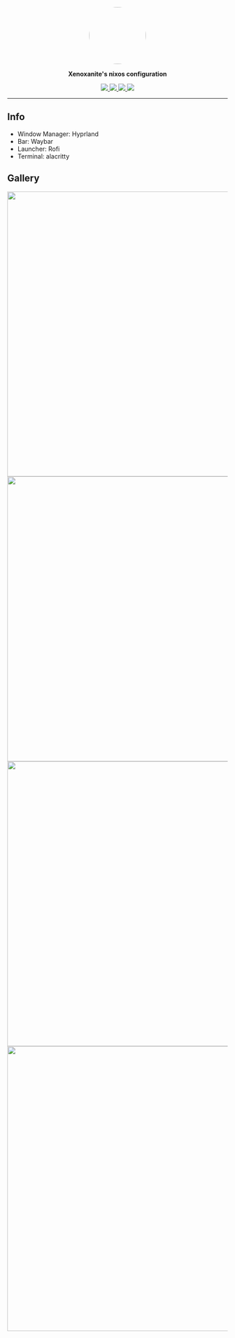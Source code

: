 <p align="center">
  <img width="130px" style="border-radius:50%" src="https://github.com/xenoxanite.png" />
</p>
<p align="center">
  <b>Xenoxanite's nixos configuration</b>
</p>
<div align="center">
   <p></p>
   <a href="">
      <img src="https://img.shields.io/github/issues/xenoxanite/flakes?color=fab387&labelColor=303446&style=for-the-badge">
   </a>
   <a href="https://github.com/xenoxanite/flakes/stargazers">
      <img src="https://img.shields.io/github/stars/xenoxanite/flakes?color=ca9ee6&labelColor=303446&style=for-the-badge">
   </a>
   <a href="https://github.com/xenoxanite/flakes/">
      <img src="https://img.shields.io/github/repo-size/xenoxanite/flakes?color=ea999c&labelColor=303446&style=for-the-badge">
   </a>
   <a href="https://github.com/xenoxanite/flakes/blob/main/LICENSE">
    <img src="https://img.shields.io/static/v1.svg?style=for-the-badge&label=License&message=MIT&logoColor=ca9ee6&colorA=313244&colorB=cba6f7"/>
   </a>
   <br>
</div>

---
## Info
- Window Manager: Hyprland
- Bar: Waybar
- Launcher: Rofi
- Terminal: alacritty

## Gallery
<p align="center">
<img width="650px"  src="https://github.com/xenoxanite/flakes/assets/137907119/2d3c03c1-f0b3-44d1-9e04-88e8ca03d785" />
<img width="650px"  src="https://github.com/xenoxanite/flakes/assets/137907119/5e57b5b2-d322-4fc1-ae07-8fd4664a1618" />
<img width="650px"  src="https://github.com/xenoxanite/flakes/assets/137907119/c33b2efe-d962-41d6-8e5b-49518ab870ba" />
<img width="650px"  src="https://github.com/xenoxanite/flakes/assets/137907119/1c33de1c-636c-4600-b236-482602dcd216" />
</p>